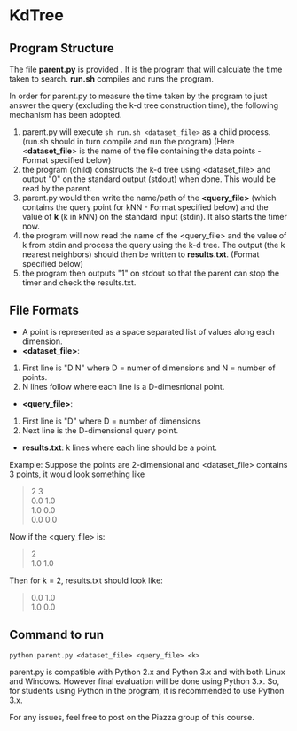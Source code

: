 # KdTree
 
## Program Structure

The file **parent.py** is provided . It is the program that will calculate the time taken to search. **run.sh** compiles and runs the program.

In order for parent.py to measure the time taken by the program to just answer the query (excluding the k-d tree construction time), the following mechanism has been adopted.

 1. parent.py will execute `sh run.sh <dataset_file>` as a child process. (run.sh should in turn compile and run the program) (Here <**dataset_file**> is the name of the file containing the data points - Format specified below) 
 2. the program (child) constructs the k-d tree using <dataset_file> and output "0" on the standard output (stdout) when done. This would be read by the parent.
 3. parent.py would then write the name/path of the **<query_file>** (which contains the query point for kNN - Format specified below) and the value of **k** (k in kNN) on the standard input (stdin). It also starts the timer now.
 4. the program will now read the name of the <query_file> and the value of k from stdin and process the query using the k-d tree. The output (the k nearest neighbors) should then be written to **results.txt**. (Format specified below)
 5. the program then outputs "1" on stdout so that the parent can stop the timer and check the results.txt.


## File Formats

 - A point is represented as a space separated list of values along each dimension.
 - **<dataset_file>**:
 1. First line is "D N" where D = numer of dimensions and N = number of points. 
 2. N lines follow where each line is a D-dimesnional point.
 - **<query_file>**:
 1. First line is "D" where D = number of dimensions
 2. Next line is the D-dimensional query point.
 - **results.txt**: k lines where each line should be a point.
 
 Example: Suppose the points are 2-dimensional and <dataset_file> contains 3 points, it would look something like
> 2 3  
> 0.0 1.0  
> 1.0 0.0  
> 0.0 0.0

Now if the <query_file> is:
> 2  
> 1.0 1.0

Then for k = 2, results.txt should look like:
> 0.0 1.0  
> 1.0 0.0


## Command to run

    python parent.py <dataset_file> <query_file> <k>
parent.py is compatible with Python 2.x and Python 3.x and with both Linux and Windows. However final evaluation will be done using Python 3.x. So, for students using Python in the program, it is recommended to use Python 3.x.

For any issues, feel free to post on the Piazza group of this course.
